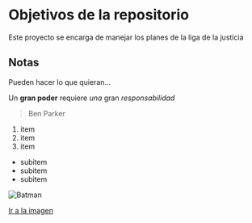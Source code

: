 # Objetivos de la repositorio

Este proyecto se encarga de manejar los planes de la liga de la justicia


## Notas
Pueden hacer lo que quieran...

Un **gran poder** requiere *una* gran _responsabilidad_
> Ben Parker

1. item
2. item
3. item
 * subitem
 * subitem
 * subitem
 
![Batman](https://www.elespectador.com/resizer/9kDEzq0ZTo8aRCufO-V30Qs2oFI=/657x0/cloudfront-us-east-1.images.arcpublishing.com/elespectador/A5INNW3B4NF75NNBEDBEVCEGEQ.jpg)

[Ir a la imagen](https://www.elespectador.com/resizer/9kDEzq0ZTo8aRCufO-V30Qs2oFI=/657x0/cloudfront-us-east-1.images.arcpublishing.com/elespectador/A5INNW3B4NF75NNBEDBEVCEGEQ.jpg)
